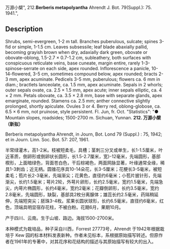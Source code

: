 万源小檗",
212.**Berberis metapolyantha** Ahrendt J. Bot. 79(Suppl.): 75. 1941.",

## Description
Shrubs, semi-evergreen, 1-2 m tall. Branches puberulous, sulcate; spines 3-fid or simple, 1-1.5 cm. Leaves subsessile; leaf blade abaxially pallid, becoming grayish brown when dry, adaxially dark green, obovate or obovate-oblong, 1.5-2.7 × 0.7-1.2 cm, subleathery, both surfaces with conspicuous reticulate veins, base cuneate, margin entire, rarely 1-3-spinose-serrate on each side, apex rounded. Inflorescence a panicle, 10-14-flowered, 3-5 cm, sometimes compound below, apex rounded; bracts 2-3 mm, apex acuminate. Pedicels 3-5 mm, puberulous; flowers ca. 6 mm in diam.; bractlets lanceolate, ca. 1.5 mm, apex acuminate. Sepals in 2 whorls; outer sepals ovate, ca. 2.5 × 1.5 mm, apex acute; inner sepals elliptic, ca. 4 × 2 mm. Petals obovate, ca. 3.5 × 2.8 mm, base with separate glands, apex emarginate, rounded. Stamens ca. 2.5 mm; anther connective slightly prolonged, shortly apiculate. Ovules 3 or 4. Berry red, oblong-globose, ca. 6.5 × 6 mm, not pruinose, style persistent. Fl. Jun, fr. Oct.
  "Statistics": "● Mountain slopes, roadsides; 1500-2700 m. Sichuan, Yunnan.
**212. 万源小檗（新拟）**

Berberis metapolyantha Ahrendt, in Journ, Bot. Lond 79 (Suppl.) : 75, 1942; et in Journ. Linn. Soc. Bot. 57: 207, 1961.

半常绿灌木，高1-2米。枝被短柔毛，具槽；茎刺三分叉或单生，长1-1.5厘米，叶近革质，倒卵形或倒卵状长圆形，长1.5-2.7厘米，宽}-12毫米，先端圆形，基部楔形，上面暗绿色，背面苍白色，干后棕褐色，两面网脉显著，叶缘通常全缘，稀具1-3刺齿；近无柄。圆锥花序具10-14朵花，长3-5厘米；花梗长3-5毫米，被短柔毛；苞片长2-3毫米，先端渐尖；花黄色，直径约6毫米；小苞片披针形，先端渐尖，长约1.5毫米；萼片2轮，外萼片卵形，长约2.5毫米，宽约1.5毫米，先端急尖，内萼片椭圆形，长约4毫米，宽约2毫米；花瓣倒卵形，长约3.5毫米，宽约2.8毫米，先端圆形，缺裂，基部具2枚分离腺体；雄蕊长约2.5毫米，药隔稍延伸，先端短突尖；胚珠3-4枚。浆果长圆状球形，长约6.5毫米，直径约6毫米，红色，顶端具明显宿存花柱，不被白粉。花期6月，果期10月。

产于四川、云南。生于山坡、路边。海拔1500-2700米。

本种模式为栽培品，种子采自川西，Forrest 27773号，Ahrendt 于1942年根据栽培于 Kew 园的标本材料发表新种。作者未见标本，系根据原始描写转述。但原作者在1961年的专著中，对其花序和花结构的描述与其原始描写有较大的出入。
